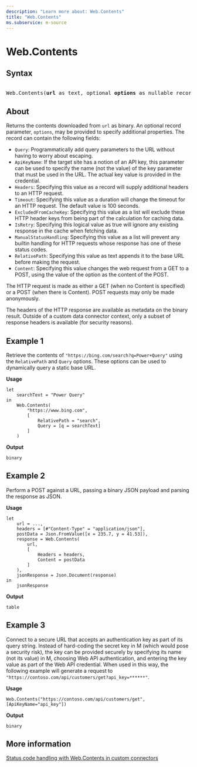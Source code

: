 ```yaml
---
description: "Learn more about: Web.Contents"
title: "Web.Contents"
ms.subservice: m-source
---
```

# Web.Contents

## Syntax

<pre> 
Web.Contents(<b>url</b> as text, optional <b>options</b> as nullable record) as binary
</pre>
  
## About

Returns the contents downloaded from `url` as binary. An optional record parameter, `options`, may be provided to specify additional properties. The record can contain the following fields:

* `Query`: Programmatically add query parameters to the URL without having to worry about escaping.
* `ApiKeyName`: If the target site has a notion of an API key, this parameter can be used to specify the name (not the value) of the key parameter that must be used in the URL. The actual key value is provided in the credential.
* `Headers`: Specifying this value as a record will supply additional headers to an HTTP request.
* `Timeout`: Specifying this value as a duration will change the timeout for an HTTP request. The default value is 100 seconds.
* `ExcludedFromCacheKey`: Specifying this value as a list will exclude these HTTP header keys from being part of the calculation for caching data.
* `IsRetry`: Specifying this logical value as true will ignore any existing response in the cache when fetching data.
* `ManualStatusHandling`: Specifying this value as a list will prevent any builtin handling for HTTP requests whose response has one of these status codes.
* `RelativePath`: Specifying this value as text appends it to the base URL before making the request.
* `Content`: Specifying this value changes the web request from a GET to a POST, using the value of the option as the content of the POST.

The HTTP request is made as either a GET (when no Content is specified) or a POST (when there is Content). POST requests may only be made anonymously.

The headers of the HTTP response are available as metadata on the binary result. Outside of a custom data connector context, only a subset of response headers is available (for security reasons).

## Example 1

Retrieve the contents of `"https://bing.com/search?q=Power+Query"` using the `RelativePath` and `Query` options. These options can be used to dynamically query a static base URL.

**Usage**

```powerquery-m
let
    searchText = "Power Query"
in
    Web.Contents(
        "https://www.bing.com",
        [
            RelativePath = "search",
            Query = [q = searchText]
        ]
    )
```

**Output**

`binary`

## Example 2

Perform a POST against a URL, passing a binary JSON payload and parsing the response as JSON.

**Usage**

```powerquery-m
let
    url = ...,
    headers = [#"Content-Type" = "application/json"],
    postData = Json.FromValue([x = 235.7, y = 41.53]),
    response = Web.Contents(
        url,
        [
            Headers = headers,
            Content = postData
        ]
    ),
    jsonResponse = Json.Document(response)
in
    jsonResponse
```

**Output**

`table`

## Example 3

Connect to a secure URL that accepts an authentication key as part of its query string. Instead of hard-coding the secret key in M (which would pose a security risk), the key can be provided securely by specifying its name (not its value) in M, choosing Web API authentication, and entering the key value as part of the Web API credential. When used in this way, the following example will generate a request to `"https://contoso.com/api/customers/get?api_key=******"`.

**Usage**

``` powerquery-m
Web.Contents("https://contoso.com/api/customers/get", [ApiKeyName="api_key"])
```

**Output**

`binary`

## More information

[Status code handling with Web.Contents in custom connectors](/power-query/handling-status-codes)
